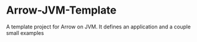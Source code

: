 # Arrow-JVM-Template
A template project for Arrow on JVM. It defines an application and a couple small examples
